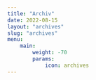 ```yaml
---
title: "Archiv"
date: 2022-08-15
layout: "archives"
slug: "archives"
menu:
    main:
        weight: -70
        params: 
            icon: archives
---
```

